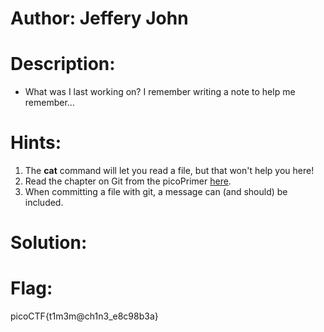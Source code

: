 # Author: Jeffery John

# Description:
- What was I last working on? I remember writing a note to help me remember...

# Hints:
1. The **cat** command will let you read a file, but that won't help you here!
2. Read the chapter on Git from the picoPrimer [here](https://primer.picoctf.org/#_git_version_control).
3. When committing a file with git, a message can (and should) be included.

# Solution:

# Flag:
picoCTF{t1m3m@ch1n3_e8c98b3a}